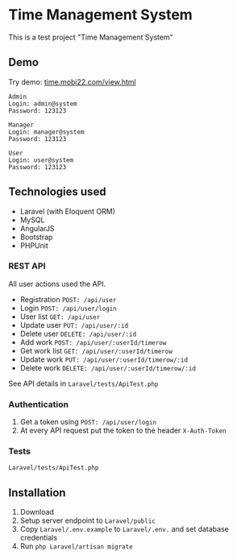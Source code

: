 # Time Management System

This is a test project "Time Management System"

## Demo

Try demo: [time.mobi22.com/view.html](http://time.mobi22.com/view.html)

    Admin
    Login: admin@system 
    Password: 123123

    Manager
    Login: manager@system 
    Password: 123123

    User
    Login: user@system 
    Password: 123123

## Technologies used

* Laravel (with Eloquent ORM)
* MySQL
* AngularJS
* Bootstrap
* PHPUnit
    
### REST API

All user actions used the API.

* Registration `POST: /api/user`
* Login `POST: /api/user/login`
* User list `GET: /api/user`
* Update user `PUT: /api/user/:id`
* Delete user `DELETE: /api/user/:id`
* Add work `POST: /api/user/:userId/timerow`
* Get work list `GET: /api/user/:userId/timerow`
* Update work `PUT: /api/user/:userId/timerow/:id`
* Delete work `DELETE: /api/user/:userId/timerow/:id`

See API details in `Laravel/tests/ApiTest.php`

### Authentication

1. Get a token using `POST: /api/user/login`
2. At every API request put the token to the header `X-Auth-Token` 

### Tests

`Laravel/tests/ApiTest.php`

## Installation

1. Download
2. Setup server endpoint to `Laravel/public`
3. Copy `Laravel/.env.example` to `Laravel/.env.` and set database credentials
4. Run `php Laravel/artisan migrate`

